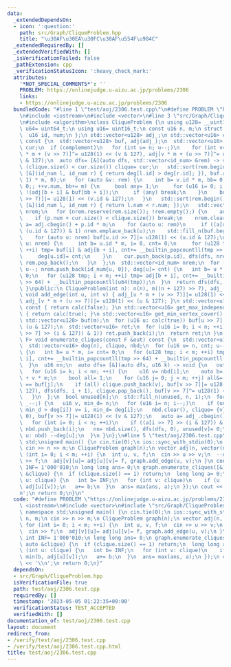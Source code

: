```yaml
---
data:
  _extendedDependsOn:
  - icon: ':question:'
    path: src/Graph/CliqueProblem.hpp
    title: "\u30AF\u30EA\u30FC\u30AF\u554F\u984C"
  _extendedRequiredBy: []
  _extendedVerifiedWith: []
  _isVerificationFailed: false
  _pathExtension: cpp
  _verificationStatusIcon: ':heavy_check_mark:'
  attributes:
    '*NOT_SPECIAL_COMMENTS*': ''
    PROBLEM: https://onlinejudge.u-aizu.ac.jp/problems/2306
    links:
    - https://onlinejudge.u-aizu.ac.jp/problems/2306
  bundledCode: "#line 1 \"test/aoj/2306.test.cpp\"\n#define PROBLEM \"https://onlinejudge.u-aizu.ac.jp/problems/2306\"\
    \n#include <iostream>\n#include <vector>\n#line 3 \"src/Graph/CliqueProblem.hpp\"\
    \n#include <algorithm>\nclass CliqueProblem {\n using u128= __uint128_t;\n using\
    \ u64= uint64_t;\n using u16= uint16_t;\n const u16 n, m;\n struct id_num {\n\
    \  u16 id, num;\n };\n std::vector<u128> adj_;\n std::vector<u16> calc(bool complement)\
    \ const {\n  std::vector<u128> buf, adj(adj_);\n  std::vector<u16> deg(n), clique,\
    \ cur;\n  if (complement)\n   for (int u= n; u--;)\n    for (int v= u; v--;) adj[u\
    \ * m + (v >> 7)]^= u128(1) << (v & 127), adj[v * m + (u >> 7)]^= u128(1) << (u\
    \ & 127);\n  auto dfs= [&](auto dfs, std::vector<id_num> &rem) -> void {\n   if\
    \ (clique.size() < cur.size()) clique= cur;\n   std::sort(rem.begin(), rem.end(),\
    \ [&](id_num l, id_num r) { return deg[l.id] > deg[r.id]; }), buf.assign((n +\
    \ 1) * m, 0);\n   for (auto &v: rem) {\n    int b= v.id * m, bb= 0;\n    for (v.num=\
    \ 0;; ++v.num, bb+= m) {\n     bool any= 1;\n     for (u16 i= 0; i < m; ++i) any&=\
    \ !(adj[b + i] & buf[bb + i]);\n     if (any) break;\n    }\n    buf[bb + (v.id\
    \ >> 7)]|= u128(1) << (v.id & 127);\n   }\n   std::sort(rem.begin(), rem.end(),\
    \ [&](id_num l, id_num r) { return l.num < r.num; });\n   std::vector<id_num>\
    \ nrem;\n   for (nrem.reserve(rem.size()); !rem.empty();) {\n    auto p= rem.back();\n\
    \    if (p.num + cur.size() < clique.size()) break;\n    nrem.clear();\n    auto\
    \ a= adj.cbegin() + p.id * m;\n    for (auto u: rem)\n     if ((a[u.id >> 7] >>\
    \ (u.id & 127)) & 1) nrem.emplace_back(u);\n    std::fill_n(buf.begin(), m, 0);\n\
    \    for (auto u: nrem) buf[u.id >> 7]|= u128(1) << (u.id & 127);\n    for (auto\
    \ u: nrem) {\n     int b= u.id * m, i= 0, cnt= 0;\n     for (u128 tmp; i < m;\
    \ ++i) tmp= buf[i] & adj[b + i], cnt+= __builtin_popcountll(tmp >> 64) + __builtin_popcountll(u64(tmp));\n\
    \     deg[u.id]= cnt;\n    }\n    cur.push_back(p.id), dfs(dfs, nrem), cur.pop_back(),\
    \ rem.pop_back();\n   }\n  };\n  std::vector<id_num> nrem;\n  for (u16 u= n, cnt;\
    \ u--; nrem.push_back(id_num{u, 0}), deg[u]= cnt) {\n   int b= u * m, i= cnt=\
    \ 0;\n   for (u128 tmp; i < m; ++i) tmp= adj[b + i], cnt+= __builtin_popcountll(tmp\
    \ >> 64) + __builtin_popcountll(u64(tmp));\n  }\n  return dfs(dfs, nrem), clique;\n\
    \ }\npublic:\n CliqueProblem(int n): n(n), m((n + 127) >> 7), adj_(n * m) {}\n\
    \ void add_edge(int u, int v) { adj_[u * m + (v >> 7)]|= u128(1) << (v & 127),\
    \ adj_[v * m + (u >> 7)]|= u128(1) << (u & 127); }\n std::vector<u16> get_max_clique()\
    \ const { return calc(false); }\n std::vector<u16> get_max_independent_set() const\
    \ { return calc(true); }\n std::vector<u16> get_min_vertex_cover() const {\n \
    \ std::vector<u128> buf(m);\n  for (u16 u: calc(true)) buf[u >> 7]|= u128(1) <<\
    \ (u & 127);\n  std::vector<u16> ret;\n  for (u16 i= 0; i < n; ++i)\n   if (!((buf[i\
    \ >> 7] >> (i & 127)) & 1)) ret.push_back(i);\n  return ret;\n }\n template <class\
    \ F> void enumerate_cliques(const F &out) const {\n  std::vector<u128> buf;\n\
    \  std::vector<u16> deg(n), clique, nbd;\n  for (u16 u= n, cnt; u--; deg[u]= cnt)\
    \ {\n   int b= u * m, i= cnt= 0;\n   for (u128 tmp; i < m; ++i) tmp= adj_[b +\
    \ i], cnt+= __builtin_popcountll(tmp >> 64) + __builtin_popcountll(u64(tmp));\n\
    \  }\n  u16 nn;\n  auto dfs= [&](auto dfs, u16 k) -> void {\n   out(clique);\n\
    \   for (u16 i= k; i < nn; ++i) {\n    u16 v= nbd[i];\n    auto b= adj_.cbegin()\
    \ + v * m;\n    bool all= 1;\n    for (u16 j= 0; j < m; ++j) all&= (b[j] & buf[j])\
    \ == buf[j];\n    if (all) clique.push_back(v), buf[v >> 7]|= u128(1) << (v &\
    \ 127), dfs(dfs, i + 1), clique.pop_back(), buf[v >> 7]^= u128(1) << (v & 127);\n\
    \   }\n  };\n  bool unused[n];\n  std::fill_n(unused, n, 1);\n  for (u16 _= n;\
    \ _--;) {\n   u16 v, min_d= n;\n   for (u16 i= n; i--;)\n    if (unused[i] &&\
    \ min_d > deg[i]) v= i, min_d= deg[i];\n   nbd.clear(), clique= {v}, buf.assign(m,\
    \ 0), buf[v >> 7]|= u128(1) << (v & 127);\n   auto a= adj_.cbegin() + v * m;\n\
    \   for (int i= 0; i < n; ++i)\n    if ((a[i >> 7] >> (i & 127)) & unused[i])\
    \ nbd.push_back(i);\n   nn= nbd.size(), dfs(dfs, 0), unused[v]= 0;\n   for (auto\
    \ u: nbd) --deg[u];\n  }\n }\n};\n#line 5 \"test/aoj/2306.test.cpp\"\nusing namespace\
    \ std;\nsigned main() {\n cin.tie(0);\n ios::sync_with_stdio(0);\n int n, m;\n\
    \ cin >> n >> m;\n CliqueProblem graph(n);\n vector adj(n, vector(n, 0));\n for\
    \ (int i= 0; i < m; ++i) {\n  int u, v, f;\n  cin >> u >> v;\n  --u, --v;\n  cin\
    \ >> f;\n  adj[v][u]= adj[u][v]= f, graph.add_edge(u, v);\n }\n constexpr int\
    \ INF= 1'000'010;\n long long ans= 0;\n graph.enumerate_cliques([&](const auto\
    \ &clique) {\n  if (clique.size() == 1) return;\n  long long a= 0;\n  for (int\
    \ u: clique) {\n   int b= INF;\n   for (int v: clique)\n    if (u != v) b= min(b,\
    \ adj[u][v]);\n   a+= b;\n  }\n  ans= max(ans, a);\n });\n cout << ans << '\\\
    n';\n return 0;\n}\n"
  code: "#define PROBLEM \"https://onlinejudge.u-aizu.ac.jp/problems/2306\"\n#include\
    \ <iostream>\n#include <vector>\n#include \"src/Graph/CliqueProblem.hpp\"\nusing\
    \ namespace std;\nsigned main() {\n cin.tie(0);\n ios::sync_with_stdio(0);\n int\
    \ n, m;\n cin >> n >> m;\n CliqueProblem graph(n);\n vector adj(n, vector(n, 0));\n\
    \ for (int i= 0; i < m; ++i) {\n  int u, v, f;\n  cin >> u >> v;\n  --u, --v;\n\
    \  cin >> f;\n  adj[v][u]= adj[u][v]= f, graph.add_edge(u, v);\n }\n constexpr\
    \ int INF= 1'000'010;\n long long ans= 0;\n graph.enumerate_cliques([&](const\
    \ auto &clique) {\n  if (clique.size() == 1) return;\n  long long a= 0;\n  for\
    \ (int u: clique) {\n   int b= INF;\n   for (int v: clique)\n    if (u != v) b=\
    \ min(b, adj[u][v]);\n   a+= b;\n  }\n  ans= max(ans, a);\n });\n cout << ans\
    \ << '\\n';\n return 0;\n}"
  dependsOn:
  - src/Graph/CliqueProblem.hpp
  isVerificationFile: true
  path: test/aoj/2306.test.cpp
  requiredBy: []
  timestamp: '2023-05-05 01:22:35+09:00'
  verificationStatus: TEST_ACCEPTED
  verifiedWith: []
documentation_of: test/aoj/2306.test.cpp
layout: document
redirect_from:
- /verify/test/aoj/2306.test.cpp
- /verify/test/aoj/2306.test.cpp.html
title: test/aoj/2306.test.cpp
---
```

